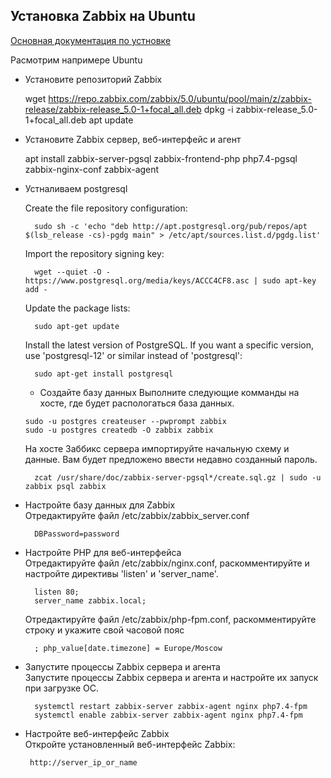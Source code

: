 ## **Установка Zabbix на Ubuntu**

[Основная документация по устновке]( https://www.zabbix.com/ru/download?zabbix=5.0&os_distribution=ubuntu&os_version=20.04_focal&db=postgresql&ws=nginx)


Расмотрим напримере Ubuntu


- Установите репозиторий Zabbix 

    wget https://repo.zabbix.com/zabbix/5.0/ubuntu/pool/main/z/zabbix-release/zabbix-release_5.0-1+focal_all.deb
    dpkg -i zabbix-release_5.0-1+focal_all.deb
    apt update 

- Установите Zabbix сервер, веб-интерфейс и агент 

    apt install zabbix-server-pgsql zabbix-frontend-php php7.4-pgsql zabbix-nginx-conf zabbix-agent 


- Устналиваем postgresql

     Create the file repository configuration:  

        sudo sh -c 'echo "deb http://apt.postgresql.org/pub/repos/apt $(lsb_release -cs)-pgdg main" > /etc/apt/sources.list.d/pgdg.list'

     Import the repository signing key:

        wget --quiet -O - https://www.postgresql.org/media/keys/ACCC4CF8.asc | sudo apt-key add -

     Update the package lists:

        sudo apt-get update

    Install the latest version of PostgreSQL.
     If you want a specific version, use 'postgresql-12' or similar instead of 'postgresql':

        sudo apt-get install postgresql

    -  Создайте базу данных 
    Выполните следующие комманды на хосте, где будет распологаться база данных. 

      sudo -u postgres createuser --pwprompt zabbix
      sudo -u postgres createdb -O zabbix zabbix 

    На хосте Заббикс сервера импортируйте начальную схему и данные. Вам будет предложено ввести недавно созданный пароль. 

        zcat /usr/share/doc/zabbix-server-pgsql*/create.sql.gz | sudo -u zabbix psql zabbix 


- Настройте базу данных для Zabbix  
Отредактируйте файл /etc/zabbix/zabbix_server.conf 

        DBPassword=password

- Настройте PHP для веб-интерфейса  
Отредактируйте файл /etc/zabbix/nginx.conf, раскомментируйте и настройте директивы 'listen' и 'server_name'. 

        listen 80;
        server_name zabbix.local; 

    Отредактируйте файл /etc/zabbix/php-fpm.conf, раскомментируйте строку и укажите свой часовой пояс 

        ; php_value[date.timezone] = Europe/Moscow 

- Запустите процессы Zabbix сервера и агента  
    Запустите процессы Zabbix сервера и агента и настройте их запуск при загрузке ОС. 

        systemctl restart zabbix-server zabbix-agent nginx php7.4-fpm
        systemctl enable zabbix-server zabbix-agent nginx php7.4-fpm 

-  Настройте веб-интерфейс Zabbix   
    Откройте установленный веб-интерфейс Zabbix: 

        http://server_ip_or_name

 